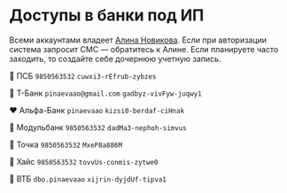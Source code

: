 # Доступы в банки под ИП

Всеми аккаунтами владеет [Алина Новикова](https://t.me/pinaevaao). Если при авторизации система запросит СМС — обратитесь к Алине. Если планируете часто заходить, то создайте себе дочернюю учетную запись.

💙 ПСБ `9850563532` `cuwxi3-rEfrub-zybzes`

💛 Т-Банк `pinaevaao@gmail.com` `gadbyz-vivFyw-juqwy1`

❤️ Альфа-Банк `pinaevaao` `kizsi0-berdaf-ciHnak`

💙 Модульбанк `9850563532` `dadMa3-nephoh-simvus`

💜 Точка `9850563532` `MxeP8a886M`

🤍 Хайс `9850563532` `tovvUs-conmis-zytwe0`

🩵 ВТБ `dbo.pinaevaao` `xijrin-dyjdUf-tipva1`
